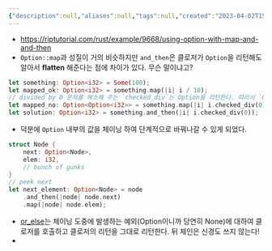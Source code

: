 ```yaml
---
{"description":null,"aliases":null,"tags":null,"created":"2023-04-02T15:57:46","updated":"2023-07-15T21:33:03","title":"option and_then, map, or_else","dg-publish":true,"permalink":"/docs/option and_then, map, or_else/","dgPassFrontmatter":true}
---
```


- https://riptutorial.com/rust/example/9668/using-option-with-map-and-and-then
- `Option::map`과 성질이 거의 비슷하지만 `and_then`은 클로저가 `Option`을 리턴해도 알아서 **flatten** 해준다는 점에 차이가 있다. 무슨 말이냐고?

```rust
let something: Option<i32> = Some(100);
let mapped_ok: Option<i32> = something.map(|i| i / 10);
// divided by 0 문제를 해소해 주는 `checked_div`는 Option을 리턴한다. 따라서 `Option`이 두 번 씌워지게 되는데, 이는 우리가 원하는 방식이 아니다.
let mapped_no: Option<Option<i32>> = something.map(|i| i.checked_div(0));
let solution: Option<i32> = something.and_then(|i| i.checked_div(0));
```

- 덕분에 `Option` 내부의 값을 체이닝 하여 단계적으로 바꿔나갈 수 있게 되었다.

```rust
struct Node {
	next: Option<Node>,
	elem: i32,
	// bunch of gunks
}
// peek next
let next_element: Option<Node> = node
	.and_then(|node| node.next)
	.map(|node| node.elem);
```

- [or_else](https://doc.rust-lang.org/std/option/enum.Option.html#method.or_else)는 체이닝 도중에 발생하는 예외(Option이니까 당연히 None)에 대하여 클로저를 호출하고 클로저의 리턴을 그대로 리턴한다. 뒤 체인은 신경도 쓰지 않는다!
- 
